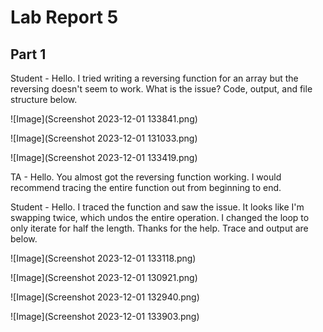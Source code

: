 # Lab Report 5

## Part 1

Student - Hello. I tried writing a reversing function for an array but the reversing doesn't seem to work. What is the issue? Code, output, and file structure below.

![Image](Screenshot 2023-12-01 133841.png)

![Image](Screenshot 2023-12-01 131033.png)

![Image](Screenshot 2023-12-01 133419.png)

TA - Hello. You almost got the reversing function working. I would recommend tracing the entire function out from beginning to end.

Student - Hello. I traced the function and saw the issue. It looks like I'm swapping twice, which undos the entire operation. I changed the loop to only iterate for half the length. Thanks for the help. Trace and output are below.

![Image](Screenshot 2023-12-01 133118.png)

![Image](Screenshot 2023-12-01 130921.png)

![Image](Screenshot 2023-12-01 132940.png)

![Image](Screenshot 2023-12-01 133903.png)
